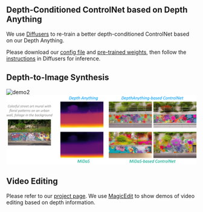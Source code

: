 ## Depth-Conditioned ControlNet based on Depth Anything

We use [Diffusers](https://github.com/huggingface/diffusers/tree/main) to re-train a better depth-conditioned ControlNet based on our Depth Anything.

Please download our [config file](./config.json) and [pre-trained weights](https://huggingface.co/spaces/LiheYoung/Depth-Anything/tree/main/checkpoints_controlnet), then follow the [instructions](https://github.com/huggingface/diffusers/tree/main/examples/controlnet) in Diffusers for inference. 

## Depth-to-Image Synthesis

![demo2](../assets/controlnet_demo1.png)
![demo1](../assets/controlnet_demo2.png)


## Video Editing

Please refer to our [project page](https://depth-anything.github.io/). We use [MagicEdit](https://github.com/magic-research/magic-edit) to show demos of video editing based on depth information.
